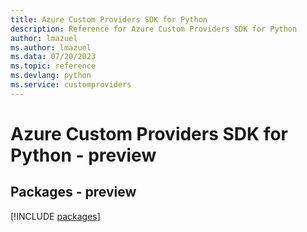 ```yaml
---
title: Azure Custom Providers SDK for Python
description: Reference for Azure Custom Providers SDK for Python
author: lmazuel
ms.author: lmazuel
ms.data: 07/20/2023
ms.topic: reference
ms.devlang: python
ms.service: customproviders
---
```

# Azure Custom Providers SDK for Python - preview
## Packages - preview
[!INCLUDE [packages](custom-providers-index.md)]